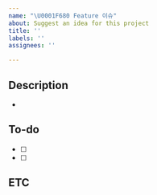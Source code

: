 ```yaml
---
name: "\U0001F680 Feature 이슈"
about: Suggest an idea for this project
title: ''
labels: ''
assignees: ''

---
```


##  Description
- 
## To-do
- [ ] 
- [ ] 

## ETC
